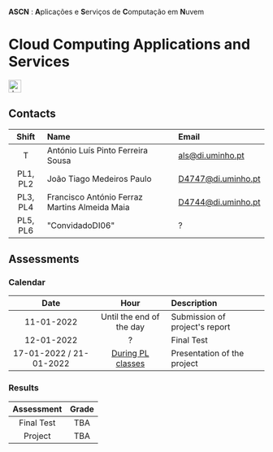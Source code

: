 **ASCN** : **A**plicações e **S**erviços de **C**omputação em **N**uvem 
# Cloud Computing Applications and Services 
<a href="https://www.dropbox.com/sh/9lqtrxaro9z1ql5/AADZmEbQfkds3Ak-D5BHzziFa?dl=0">
  <img src="https://user-images.githubusercontent.com/56087034/135832824-d662ab81-07d0-4bbb-bd23-9349a98c30b3.png" alt="drawing" width="25"/>
</a>


## Contacts

| Shift | Name | Email |
|:-:| :------ | :-----------|
| T | António Luís Pinto Ferreira Sousa | als@di.uminho.pt |
| PL1, PL2| João Tiago Medeiros Paulo|  	 	D4747@di.uminho.pt |
| PL3, PL4| Francisco António Ferraz Martins Almeida Maia | D4744@di.uminho.pt |
| PL5, PL6| "ConvidadoDI06" | ? |


## Assessments

### Calendar

| Date | Hour | Description |
|:-:| :-: | :-----------|
| 11-01-2022 | Until the end of the day | Submission of project's report |
| 12-01-2022 | ? | Final Test |
| 17-01-2022 / 21-01-2022 | [During PL classes](../schedule/schedule_1y_1s.pdf) | Presentation of the project |

### Results

| Assessment | Grade |
| :-:           | :-: |
| Final Test    | TBA |
| Project       | TBA |  
